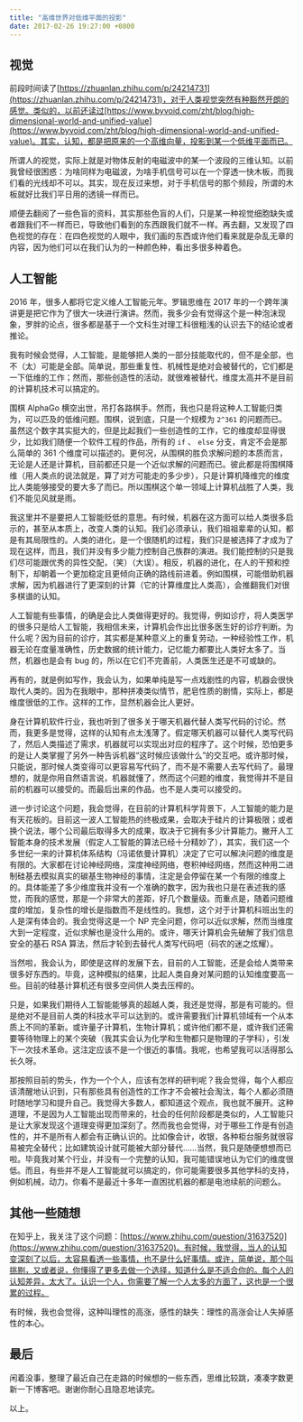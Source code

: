 ```yaml
---
title: "高维世界对低维平面的投影"
date: 2017-02-26 19:27:00 +0800
---
```


## 视觉

前段时间读了[https://zhuanlan.zhihu.com/p/24214731](https://zhuanlan.zhihu.com/p/24214731)，对于人类视觉突然有种豁然开朗的感觉。类似的，以前还读过[https://www.byvoid.com/zht/blog/high-dimensional-world-and-unified-value](https://www.byvoid.com/zht/blog/high-dimensional-world-and-unified-value)。其实，认知，都是把原来的一个高维向量，投影到某一个低维平面而已。

所谓人的视觉，实际上就是对物体反射的电磁波中的某一个波段的三维认知。以前我曾经很困惑：为啥同样为电磁波，为啥手机信号可以在一个穿透一快木板，而我们看的光线却不可以。其实，现在反过来想，对于手机信号的那个频段，所谓的木板就好比我们平日用的透镜一样而已。

顺便去翻阅了一些色盲的资料，其实那些色盲的人们，只是某一种视觉细胞缺失或者跟我们不一样而已，导致他们看到的东西跟我们就不一样。再去翻，又发现了四色视觉的存在：在四色视觉的人眼中，我们画的东西或许他们看来就是杂乱无章的内容，因为他们可以在我们认为的一种颜色种，看出多很多种着色。

## 人工智能

2016 年，很多人都将它定义维人工智能元年。罗辑思维在 2017 年的一个跨年演讲更是把它作为了很大一块进行演讲。然而，我多少会有觉得这个是一种泡沫现象，罗胖的论点，很多都是基于一个文科生对理工科很粗浅的认识去下的结论或者推论。

我有时候会觉得，人工智能，是能够把人类的一部分技能取代的，但不是全部，也不（太）可能是全部。简单说，那些重复性、机械性是绝对会被替代的，它们都是一下低维的工作；然而，那些创造性的活动，就很难被替代，维度太高并不是目前的计算机技术可以搞定的。

围棋 AlphaGo 横空出世，吊打各路棋手。然而，我也只是将这种人工智能归类为，可以匹及的低维问题。围棋，说到底，只是一个规模为 `2^361` 的问题而已。虽然这个数字其实挺大的，但是比起我们一些创造性的工作，它的维度却显得很少，比如我们随便一个软件工程的作品，所有的 `if` 、 `else` 分支，肯定不会是那么简单的 361 个维度可以描述的。更何况，从围棋的胜负求解问题的本质而言，无论是人还是计算机，目前都还只是一个近似求解的问题而已。彼此都是将围棋降维（用人类点的说法就是，算了对方可能走的多少步），只是计算机降维完的维度比人类能够接受的要大多了而已。所以围棋这个单一领域上计算机战胜了人类，我们不能见风就是雨。

我这里并不是要把人工智能贬低的意思。有时候，机器在这方面可以给人类很多启示的，甚至从本质上，改变人类的认知。我们必须承认，我们祖祖辈辈的认知，都是有其局限性的。人类的进化，是一个很随机的过程，我们只是被选择了才成为了现在这样，而且，我们并没有多少能力控制自己族群的演进。我们能控制的只是我们尽可能跟优秀的异性交配，（笑）（大误）。相反，机器的进化，在人的干预和控制下，却朝着一个更加稳定且更倾向正确的路线前进着。例如围棋，可能借助机器求解，因为机器进行了更深刻的计算（它的计算维度比人类高），会推翻我们对很多棋谱的认知。

人工智能有些事情，的确是会比人类做得更好的。我觉得，例如诊疗，将人类医学的很多只是给人工智能，我相信未来，计算机会作出比很多医生好的诊疗判断。为什么呢？因为目前的诊疗，其实都是某种意义上的重复劳动，一种经验性工作，机器无论在度量准确性，历史数据的统计能力，记忆能力都要比人类好太多了。当然，机器也是会有 bug 的，所以在它们不完善前，人类医生还是不可或缺的。

再有的，就是例如写作，我会认为，如果单纯是写一点戏剧性的内容，机器会很快取代人类的。因为在我眼中，那种拼凑类似情节，肥皂性质的剧情，实际上，都是维度很低的工作。这样的工作，显然机器会比人更好。

身在计算机软件行业，我也听到了很多关于哪天机器代替人类写代码的讨论。然而，我更多是觉得，这样的认知有点太浅薄了。假定哪天机器可以替代人类写代码了，然后人类描述了需求，机器就可以实现出对应的程序了。这个时候，恐怕更多的是让人类掌握了另外一种告诉机器“这时候应该做什么”的交互吧。或许那时候，只能说，那时候人类变得可以更容易写代码了，而不是不需要人去写代码了。最理想的，就是你用自然语言说，机器就懂了，然而这个问题的维度，我觉得并不是目前的机器可以接受的。而最后出来的作品，也不是人类可以接受的。

进一步讨论这个问题，我会觉得，在目前的计算机科学背景下，人工智能的能力是有天花板的。目前这一波人工智能热的终极成果，会取决于硅片的计算极限；或者换个说法，哪个公司最后取得多大的成果，取决于它拥有多少计算能力。撇开人工智能本身的技术发展（假定人工智能的算法已经十分精妙了），其实，我们这一个多世纪一来的计算机体系结构（冯诺依曼计算机）决定了它可以解决问题的维度是有限的。大家都在讨论神经网络，深度神经网络，卷积神经网络，然而这种用二进制硅基去模拟真实的碳基生物神经的事情，注定是会停留在某一个有限的维度上的。具体能差了多少维度我并没有一个准确的数字，因为我也只是在表述我的感觉，而我的感觉，那是一个非常大的差距，好几个数量级。而重点是，随着问题维度的增加，复杂性的增长是指数而不是线性的。我想，这个对于计算机科班出生的人是深有体会的。我会觉得这是一个 NP 完全问题，你可以近似求解，然而当维度大到一定程度，近似求解也是没什么用的。或许，哪天计算机会先破解了我们信息安全的基石 RSA 算法，然后才轮到去替代人类写代码吧（码农的迷之炫耀）。

当然啦，我会认为，即使是这样的发展下去，目前的人工智能，还是会给人类带来很多好东西的。毕竟，这种模拟的结果，比起人类自身对某问题的认知维度要高一些。目前的硅基计算机还有很多空间供人类去压榨的。

只是，如果我们期待人工智能能够真的超越人类，我还是觉得，那是有可能的。但是绝对不是目前人类的科技水平可以达到的。或许需要我们计算机领域有一个从本质上不同的革新。或许量子计算机，生物计算机；或许他们都不是，或许我们还需要等待物理上的某个突破（我其实会认为化学和生物都只是物理的子学科），引发下一次技术革命。这注定应该不是一个很近的事情。我呢，也希望我可以活得那么长久呀。

那按照目前的势头，作为一个个人，应该有怎样的研判呢？我会觉得，每个人都应该清醒地认识到，只有那些具有创造性的工作才不会被社会淘汰，每个人都必须随时随地学习和提升自己。我觉得大多数人，都知道这个观点，我也就不展开。这种道理，不是因为人工智能出现而带来的，社会的任何阶段都是类似的，人工智能只是让大家发现这个道理变得更加深刻了。然而我也会觉得，对于哪些工作是有创造性的，并不是所有人都会有正确认识的。比如像会计，收银，各种柜台服务就很容易被完全替代；比如建筑设计就可能被大部分替代……当然，我只是随便想想而已啦。毕竟我对某个行业，并没有一个完整的认知，我可能错误地认为它们的维度很低。而且，有些并不是人工智能就可以搞定的，你可能需要很多其他学科的支持，例如机械，动力。你看不是最近十多年一直困扰机器的都是电池续航的问题么。

## 其他一些随想

在知乎上，我关注了这个问题：[https://www.zhihu.com/question/31637520](https://www.zhihu.com/question/31637520)。有时候，我觉得，当人的认知变深刻了以后，太容易看透一些事情，也不是什么好事情。或许，简单说，那个叫挑剔，又或者说，你懂得了更多去做一个选择，知道什么是不适合你的。每个人的认知差异，太大了。认识一个人，你需要了解一个人太多的方面了，这也是一个很累的过程。

有时候，我也会觉得，这种叫理性的高涨，感性的缺失：理性的高涨会让人失掉感性的本心。

## 最后

闲着没事，整理了最近自己在走路的时候想的一些东西，思维比较跳，凑凑字数更新一下博客吧。谢谢你耐心且隐忍地读完。

以上。
